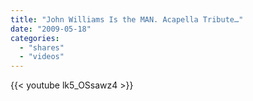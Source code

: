 ```yaml
---
title: "John Williams Is the MAN. Acapella Tribute…"
date: "2009-05-18"
categories:
  - "shares"
  - "videos"
---
```


{{< youtube lk5_OSsawz4 >}}

